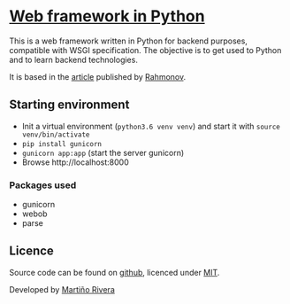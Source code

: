 # [Web framework in Python](https://github.com/martinord/web-framework)
This is a web framework written in Python for backend purposes, compatible with WSGI specification. The objective is to get used to Python and to learn backend technologies.

It is based in the [article](http://rahmonov.me/posts/write-python-framework-part-one/) published by [Rahmonov](http://rahmonov.me/).

## Starting environment
* Init a virtual environment (`python3.6 venv venv`) and start it with `source venv/bin/activate`
* `pip install gunicorn`
* `gunicorn app:app` (start the server gunicorn)
* Browse http://localhost:8000

### Packages used
* gunicorn
* webob
* parse

## Licence

Source code can be found on [github](https://github.com/martinord/web-framework), licenced under [MIT](http://opensource.org/licenses/mit-license.php).

Developed by [Martiño Rivera](https://github.com/martinord)

